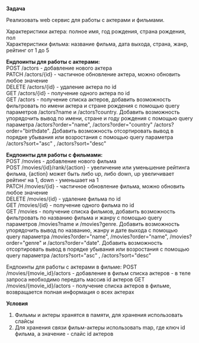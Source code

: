 **Задача**

Реализовать web сервис для работы с актерами и фильмами.  

Характеристики актера: полное имя, год рождения, страна рождения, пол  
Характеристики фильма: название фильма, дата выхода, страна, жанр, рейтинг от 1 до 5

**Ендпоинты для работы с актерами:**  
POST /actors - добавление нового актера  
PATCH /actors/{id} - частичное обновление актера, можно обновить любое значение  
DELETE /actors/{id} - удаление актера по id  
GET /actors/{id} - получение одного актера по id  
GET /actors - получение списка актеров, добавить возможность фильтровать по имени актера и стране рождения с помощью query параметров /actors?name и /actors?country. Добавить возможность упорядочить вывод по имени, стране и году рождения с помощью query параметра /actors?order="name", /actors?order="country" /actors?order="birthdate". Добавить возможность отсортировать вывод в порядке убывания или возростания с помощью query параметра /actors?sort="asc" , /actors?sort="desc"  

**Ендпоинты для работы с фильмами:**  
POST /movies - добавление нового фильма  
POST /movies/{id}/rank/{action} - увеличение или уменьшение рейтинга фильма, {action} может быть либо up, либо down, up увеличивает рейтинг на 1, down - уменьшает на 1  
PATCH /movies/{id} - частичное обновление фильма, можно обновить любое значение  
DELETE /movies/{id} - удаление фильма по id  
GET /movies/{id} - получение одного фильма по id  
GET /movies - получение списка фильмов, добавить возможность фильтровать по названию фильма и жанру с помощью query параметров /movies?name и /movies?genre. Добавить возможность упорядочить вывод по названию, жанру и дате выхода с помощью query параметра /movies?order="name", /movies?order="name", /movies?order="genre" и /actors?order="date". Добавить возможность отсортировать вывод в порядке убывания или возростания с помощью query параметра /actors?sort="asc" , /actors?sort="desc" 

Ендпоинты для работы с актерами в фильме:
POST /movies/{movie_id}/actors - добавление в фильм списка актеров - в теле запроса необходимо передать массив id актеров
GET /movies/{movie_id}/actors - получение списка актеров в фильме, возвращается полная информация о всех актерах

**Условия**

1. Фильмы и актеры хранятся в памяти, для хранения использовать слайсы
2. Для хранения связи фильм-актеры использовать map, где ключ id фильма, а значение - слайс id актеров